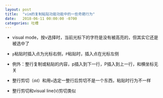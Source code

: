 ```yaml
---
layout: post
title:  "vim的复制粘贴功能功能中的一些奇葩行为"
date:   2018-06-11 00:00:00 -0700
categories: 吐槽
---
```

- visual mode，按v选择时，当前光标下的字符是没有被高亮的，但其实它还是被选中了

- `p`粘贴时插入点为光标右侧，`P`粘贴时，插入点在光标左侧

- 例外：整行复制或粘贴的内容，p插入到下一行，P插入到上一行，和横坐标无关

- 整行剪切（`dd`）和用`v`选定一整行后剪切不是一个东西，粘贴时行为不一样

- 整行剪切和visual line(`V`)剪切类似
